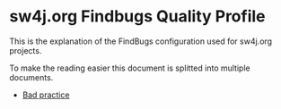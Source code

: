 # sw4j.org Findbugs Quality Profile

This is the explanation of the FindBugs configuration used for sw4j.org projects.

To make the reading easier this document is splitted into multiple documents.

* [Bad practice](./bad-practice.html)
